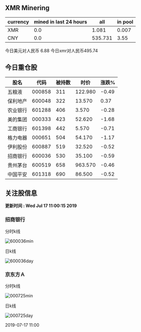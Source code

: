 ## XMR Minering

|currency|mined in last 24 hours|all|in pool|
|---|---|---|---|
|XMR|0.0|1.081|0.007|
|CNY|0.0|535.731|3.55|

今日美元对人民币 6.88	今日xmr对人民币495.74


## 今日重仓股 

|股名|代码|被持数|时价|涨跌%|
|---|---|---|---|---|
|五粮液|000858|311|122.980|-0.49|
|保利地产|600048|322|13.570|0.37|
|农业银行|601288|406|3.570|-0.28|
|美的集团|000333|423|52.620|-1.68|
|工商银行|601398|442|5.570|-0.71|
|格力电器|000651|504|54.170|-1.17|
|伊利股份|600887|519|32.520|-0.52|
|招商银行|600036|530|35.100|-0.59|
|贵州茅台|600519|658|963.570|-0.46|
|中国平安|601318|690|86.500|-0.52|

## 关注股信息
**更新时间 : Wed Jul 17 11:00:15 2019**
### 招商银行 
分时k线

![600036min](http://image.sinajs.cn/newchart/min/n/sh600036.gif)

日k线

![600036day](http://image.sinajs.cn/newchart/daily/n/sh600036.gif)

### 京东方Ａ 
分时k线

![000725min](http://image.sinajs.cn/newchart/min/n/sz000725.gif)

日k线

![000725day](http://image.sinajs.cn/newchart/daily/n/sz000725.gif)

2019-07-17 11:00